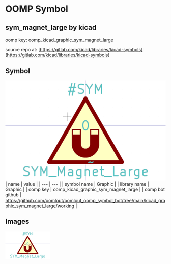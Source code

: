 # OOMP Symbol  
## sym_magnet_large  by kicad  
  
oomp key: oomp_kicad_graphic_sym_magnet_large  
  
source repo at: [https://gitlab.com/kicad/libraries/kicad-symbols](https://gitlab.com/kicad/libraries/kicad-symbols)  
## Symbol  
  
[![working.png](working_600.png)](working.png)  
| name | value | 
| --- | --- | 
| symbol name | Graphic | 
| library name | Graphic | 
| oomp key | oomp_kicad_graphic_sym_magnet_large | 
| oomp bot github | https://github.com/oomlout/oomlout_oomp_symbol_bot/tree/main/kicad_graphic_sym_magnet_large/working | 
## Images  
  
[![working.png](working_140.png)](working.png)  
